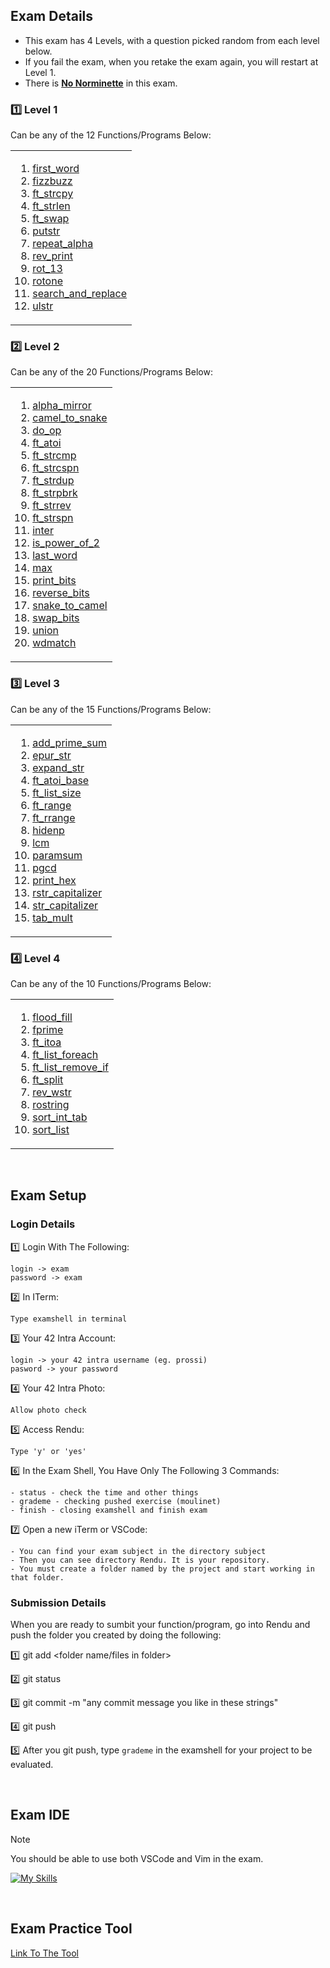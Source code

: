 ## Exam Details

- This exam has 4 Levels, with a question picked random from each level below.
- If you fail the exam, when you retake the exam again, you will restart at Level 1.
- There is <ins>**No Norminette**</ins> in this exam.

### :one: Level 1
Can be any of the 12 Functions/Programs Below:
<table><tr><td>
  
1. [first_word](https://github.com/genispicocordo/42-School-Exam-Rank-02/blob/main/level%201/first_word/first_word.c)
2. [fizzbuzz](https://github.com/genispicocordo/42-School-Exam-Rank-02/blob/main/Level%201/fizzbuzz/fizzbuzz.c)
3. [ft_strcpy](https://github.com/genispicocordo/42-School-Exam-Rank-02/blob/main/Level%201/ft_strcpy/ft_strcpy.c)
4. [ft_strlen](https://github.com/genispicocordo/42-School-Exam-Rank-02/blob/main/Level%201/ft_strlen/ft_strlen.c)
5. [ft_swap](https://github.com/genispicocordo/42-School-Exam-Rank-02/blob/main/Level%201/ft_swap/ft_swap.c)
6. [putstr](https://github.com/genispicocordo/42-School-Exam-Rank-02/blob/main/Level%201/ft_putstr/ft_putstr.c)
7. [repeat_alpha](https://github.com/genispicocordo/42-School-Exam-Rank-02/blob/main/Level%201/repeat_alpha/repeat_alpha.c)
8. [rev_print](https://github.com/genispicocordo/42-School-Exam-Rank-02/blob/main/Level%201/rev_print/rev_print.c)
9. [rot_13](https://github.com/genispicocordo/42-School-Exam-Rank-02/blob/main/Level%201/rot_13/rot_13.c)
10. [rotone](https://github.com/genispicocordo/42-School-Exam-Rank-02/blob/main/Level%201/rotone/rotone.c)
11. [search_and_replace](https://github.com/genispicocordo/42-School-Exam-Rank-02/blob/main/Level%201/search_and_replace/search_and_replace.c)
12. [ulstr](https://github.com/genispicocordo/42-School-Exam-Rank-02/blob/main/Level%201/ulstr/ulstr.c)
</td></tr></table>

### :two: Level 2
Can be any of the 20 Functions/Programs Below:
<table><tr><td>
  
1. [alpha_mirror](https://github.com/genispicocordo/42-School-Exam-Rank-02/blob/main/Level%202/alpha_mirror/alpha_mirror.c)
2. [camel_to_snake](https://github.com/genispicocordo/42-School-Exam-Rank-02/blob/main/Level%202/camel_to_snake/camel_to_snake.c)
3. [do_op](https://github.com/genispicocordo/42-School-Exam-Rank-02/blob/main/Level%202/do_op/do_op.c)
4. [ft_atoi](https://github.com/genispicocordo/42-School-Exam-Rank-02/blob/main/Level%202/ft_atoi/ft_atoi.c)
5. [ft_strcmp](https://github.com/genispicocordo/42-School-Exam-Rank-02/blob/main/Level%202/ft_strcmp/ft_strcmp.c)
6. [ft_strcspn](https://github.com/genispicocordo/42-School-Exam-Rank-02/blob/main/Level%202/ft_strcspn/ft_strcspn.c)
7. [ft_strdup](https://github.com/genispicocordo/42-School-Exam-Rank-02/blob/main/Level%202/ft_strdup/ft_strdup.c)
8. [ft_strpbrk](https://github.com/genispicocordo/42-School-Exam-Rank-02/blob/main/Level%202/ft_strpbrk/ft_strpbrk.c)
9. [ft_strrev](https://github.com/genispicocordo/42-School-Exam-Rank-02/blob/main/Level%202/ft_strrev/ft_strrev.c)
10. [ft_strspn](https://github.com/genispicocordo/42-School-Exam-Rank-02/blob/main/Level%202/ft_strspn/ft_strspn.c)
11. [inter](https://github.com/genispicocordo/42-School-Exam-Rank-02/blob/main/Level%202/inter/inter.c)
12. [is_power_of_2](https://github.com/genispicocordo/42-School-Exam-Rank-02/blob/main/Level%202/is_power_of_2/is_power_of_2.c)
13. [last_word](https://github.com/genispicocordo/42-School-Exam-Rank-02/blob/main/Level%202/last_word/last_word.c)
14. [max](https://github.com/genispicocordo/42-School-Exam-Rank-02/blob/main/Level%202/max/max.c)
15. [print_bits](https://github.com/genispicocordo/42-School-Exam-Rank-02/blob/main/Level%202/print_bits/print_bits.c)
16. [reverse_bits](https://github.com/genispicocordo/42-School-Exam-Rank-02/blob/main/Level%202/reverse_bits/reverse_bits.c)
17. [snake_to_camel](https://github.com/genispicocordo/42-School-Exam-Rank-02/blob/main/Level%202/snake_to_camel/snake_to_camel.c)
18. [swap_bits](https://github.com/genispicocordo/42-School-Exam-Rank-02/blob/main/Level%202/swap_bits/swap_bits.c)
19. [union](https://github.com/genispicocordo/42-School-Exam-Rank-02/blob/main/Level%202/union/union.c)
20. [wdmatch](https://github.com/genispicocordo/42-School-Exam-Rank-02/blob/main/Level%202/wdmatch/wdmatch.c)
</td></tr></table>

### :three: Level 3
Can be any of the 15 Functions/Programs Below:
<table><tr><td>
  
1. [add_prime_sum](https://github.com/genispicocordo/42-School-Exam-Rank-02/blob/main/Level%203/add_prime_sum/add_prime_sum.c)
2. [epur_str](https://github.com/genispicocordo/42-School-Exam-Rank-02/blob/main/Level%203/epur_str/epur_str.c)
3. [expand_str](https://github.com/genispicocordo/42-School-Exam-Rank-02/blob/main/Level%203/expand_str/expand_str.c)
4. [ft_atoi_base](https://github.com/genispicocordo/42-School-Exam-Rank-02/blob/main/Level%203/ft_atoi_base/ft_atoi_base.c)
5. [ft_list_size](https://github.com/genispicocordo/42-School-Exam-Rank-02/tree/main/Level%203/ft_list_size)
6. [ft_range](https://github.com/genispicocordo/42-School-Exam-Rank-02/blob/main/Level%203/ft_range/ft_range.c)
7. [ft_rrange](https://github.com/genispicocordo/42-School-Exam-Rank-02/blob/main/Level%203/ft_rrange/ft_rrange.c)
8. [hidenp](https://github.com/genispicocordo/42-School-Exam-Rank-02/blob/main/Level%203/hidenp/hidenp.c)
9. [lcm](https://github.com/genispicocordo/42-School-Exam-Rank-02/blob/main/Level%203/lcm/lcm.c)
10. [paramsum](https://github.com/genispicocordo/42-School-Exam-Rank-02/blob/main/Level%203/paramsum/paramsum.c)
11. [pgcd](https://github.com/genispicocordo/42-School-Exam-Rank-02/blob/main/Level%203/pgcd/pgcd.c)
12. [print_hex](https://github.com/genispicocordo/42-School-Exam-Rank-02/blob/main/Level%203/print_hex/print_hex.c)
13. [rstr_capitalizer](https://github.com/genispicocordo/42-School-Exam-Rank-02/blob/main/Level%203/rstr_capitalizer/rstr_capitalizer.c)
14. [str_capitalizer](https://github.com/genispicocordo/42-School-Exam-Rank-02/blob/main/Level%203/str_capitalizer/str_capitalizer.c)
15. [tab_mult](https://github.com/genispicocordo/42-School-Exam-Rank-02/blob/main/Level%203/tab_mult/tab_mult.c)
</td></tr></table>

### :four: Level 4
Can be any of the 10 Functions/Programs Below:
<table><tr><td>
  
1. [flood_fill](https://github.com/genispicocordo/42-School-Exam-Rank-02/tree/main/Level%204/flood_fill)
2. [fprime](https://github.com/genispicocordo/42-School-Exam-Rank-02/blob/main/Level%204/fprime/fprime.c)
3. [ft_itoa](https://github.com/genispicocordo/42-School-Exam-Rank-02/blob/main/Level%204/ft_itoa/ft_itoa.c)
4. [ft_list_foreach](https://github.com/genispicocordo/42-School-Exam-Rank-02/tree/main/Level%204/ft_list_foreach)
5. [ft_list_remove_if](https://github.com/genispicocordo/42-School-Exam-Rank-02/blob/main/Level%204/ft_list_remove_if/ft_list_remove_if.c)
6. [ft_split](https://github.com/genispicocordo/42-School-Exam-Rank-02/blob/main/Level%204/ft_split/ft_split.c)
7. [rev_wstr](https://github.com/genispicocordo/42-School-Exam-Rank-02/blob/main/Level%204/rev_wstr/rev_wstr.c)
8. [rostring](https://github.com/genispicocordo/42-School-Exam-Rank-02/blob/main/Level%204/rostring/rostring.c)
9. [sort_int_tab](https://github.com/genispicocordo/42-School-Exam-Rank-02/blob/main/Level%204/sort_int_tab/sort_int_tab.c)
10. [sort_list](https://github.com/genispicocordo/42-School-Exam-Rank-02/tree/main/Level%204/sort_list)
</td></tr></table>

<br>

## Exam Setup

### Login Details

:one: Login With The Following:
```
login -> exam
password -> exam
```
:two: In ITerm:
```
Type examshell in terminal
```
:three: Your 42 Intra Account:
```
login -> your 42 intra username (eg. prossi)
pasword -> your password
```
:four: Your 42 Intra Photo:
```
Allow photo check
```
:five: Access Rendu:
```
Type 'y' or 'yes'
```
:six: In the Exam Shell, You Have Only The Following 3 Commands:
```
- status - check the time and other things
- grademe - checking pushed exercise (moulinet)
- finish - closing examshell and finish exam
```
:seven: Open a new iTerm or VSCode:
```
- You can find your exam subject in the directory subject
- Then you can see directory Rendu. It is your repository.
- You must create a folder named by the project and start working in that folder.
```

### Submission Details

When you are ready to sumbit your function/program, go into Rendu and push the folder you created by doing the following:

:one: git add <folder name/files in folder>

:two: git status

:three: git commit -m "any commit message you like in these strings"

:four: git push

:five: After you git push, type `grademe` in the examshell for your project to be evaluated. 

<br>

## Exam IDE

> [!NOTE]
You should be able to use both VSCode and Vim in the exam.

[![My Skills](https://skillicons.dev/icons?i=vscode,vim)](https://skillicons.dev)

<br>

## Exam Practice Tool
[Link To The Tool](https://github.com/JCluzet/42_EXAM)
